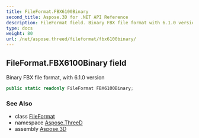 ```yaml
---
title: FileFormat.FBX6100Binary
second_title: Aspose.3D for .NET API Reference
description: FileFormat field. Binary FBX file format with 6.1.0 version
type: docs
weight: 80
url: /net/aspose.threed/fileformat/fbx6100binary/
---
```

## FileFormat.FBX6100Binary field

Binary FBX file format, with 6.1.0 version

```csharp
public static readonly FileFormat FBX6100Binary;
```

### See Also

* class [FileFormat](../)
* namespace [Aspose.ThreeD](../../../aspose.threed/)
* assembly [Aspose.3D](../../../)


